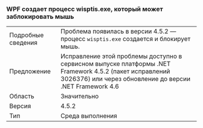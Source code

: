### <a name="wpf-spawns-a-wisptisexe-process-which-can-freeze-the-mouse"></a>WPF создает процесс wisptis.exe, который может заблокировать мышь

|   |   |
|---|---|
|Подробные сведения|Проблема появилась в версии 4.5.2 — процесс <code>wisptis.exe</code> создается и блокирует мышь.|
|Предложение|Исправление этой проблемы доступно в сервисном выпуске платформы .NET Framework 4.5.2 (пакет исправлений 3026376) или через обновление до версии .NET Framework 4.6|
|Область|Значительно|
|Версия|4.5.2|
|Тип|Среда выполнения|

